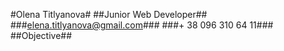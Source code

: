 #Olena Titlyanova#
##Junior Web Developer##
###elena.titlyanova@gmail.com###
###+ 38 096 310 64 11###
##Objective##
